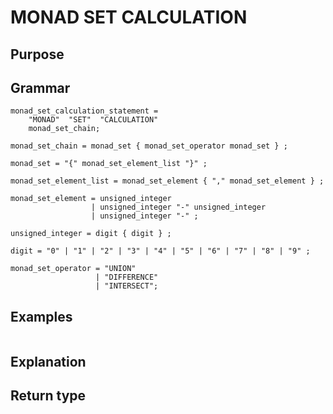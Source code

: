 # MONAD SET CALCULATION

## Purpose

## Grammar

```
monad_set_calculation_statement =
    "MONAD"  "SET"  "CALCULATION"
    monad_set_chain;

monad_set_chain = monad_set { monad_set_operator monad_set } ;

monad_set = "{" monad_set_element_list "}" ;

monad_set_element_list = monad_set_element { "," monad_set_element } ;

monad_set_element = unsigned_integer
                  | unsigned_integer "-" unsigned_integer
                  | unsigned_integer "-" ;

unsigned_integer = digit { digit } ;

digit = "0" | "1" | "2" | "3" | "4" | "5" | "6" | "7" | "8" | "9" ;

monad_set_operator = "UNION"      
                   | "DIFFERENCE"
                   | "INTERSECT";  

```

## Examples

```
```

## Explanation



## Return type



